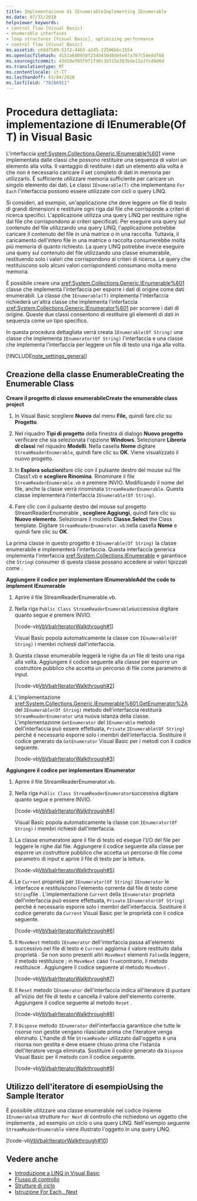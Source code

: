 ```yaml
---
title: Implementazione di IEnumerableImplementing IEnumerable
ms.date: 07/31/2018
helpviewer_keywords:
- control flow [Visual Basic]
- enumerable interfaces
- loop structures [Visual Basic], optimizing performance
- control flow [Visual Basic]
ms.assetid: c60d7589-51f2-4463-a2d5-22506bbc1554
ms.openlocfilehash: 4151a680050f234d450d8de5e67a767c54e8df68
ms.sourcegitcommit: 43d10ef65f0f1fd6c3b515e363bde11a3fcd8d6d
ms.translationtype: MT
ms.contentlocale: it-IT
ms.lasthandoff: 03/04/2020
ms.locfileid: "78266911"
---
```

# <a name="walkthrough-implementing-ienumerableof-t-in-visual-basic"></a>Procedura dettagliata: implementazione di IEnumerable(Of T) in Visual Basic
L'interfaccia <xref:System.Collections.Generic.IEnumerable%601> viene implementata dalle classi che possono restituire una sequenza di valori un elemento alla volta. Il vantaggio di restituire i dati un elemento alla volta è che non è necessario caricare il set completo di dati in memoria per utilizzarlo. È sufficiente utilizzare memoria sufficiente per caricare un singolo elemento dai dati. Le classi `IEnumerable(T)` che implementano `For Each` l'interfaccia possono essere utilizzate con cicli o query LINQ.  
  
 Si consideri, ad esempio, un'applicazione che deve leggere un file di testo di grandi dimensioni e restituire ogni riga dal file che corrisponde a criteri di ricerca specifici. L'applicazione utilizza una query LINQ per restituire righe dal file che corrispondono ai criteri specificati. Per eseguire una query sul contenuto del file utilizzando una query LINQ, l'applicazione potrebbe caricare il contenuto del file in una matrice o in una raccolta. Tuttavia, il caricamento dell'intero file in una matrice o raccolta consumerebbe molta più memoria di quanto richiesto. La query LINQ potrebbe invece eseguire una query sul contenuto del file utilizzando una classe enumerabile, restituendo solo i valori che corrispondono ai criteri di ricerca. Le query che restituiscono solo alcuni valori corrispondenti consumano molta meno memoria.  
  
 È possibile creare una <xref:System.Collections.Generic.IEnumerable%601> classe che implementa l'interfaccia per esporre i dati di origine come dati enumerabili. La classe che `IEnumerable(T)` implementa l'interfaccia richiederà un'altra classe che implementa l'interfaccia <xref:System.Collections.Generic.IEnumerator%601> per scorrere i dati di origine. Queste due classi consentono di restituire gli elementi di dati in sequenza come un tipo specifico.  
  
 In questa procedura dettagliata verrà creata `IEnumerable(Of String)` una classe che implementa `IEnumerator(Of String)` l'interfaccia e una classe che implementa l'interfaccia per leggere un file di testo una riga alla volta.  
  
[!INCLUDE[note_settings_general](~/includes/note-settings-general-md.md)]  
  
## <a name="creating-the-enumerable-class"></a>Creazione della classe EnumerableCreating the Enumerable Class  
  
**Creare il progetto di classe enumerabileCreate the enumerable class project**

1. In Visual Basic scegliere **Nuovo** dal menu **File,** quindi fare clic su **Progetto**.

1. Nel riquadro **Tipi di progetto** della finestra di dialogo **Nuovo progetto** verificare che sia selezionata l'opzione **Windows**. Selezionare **Libreria di classi** nel riquadro **Modelli**. Nella casella **Nome** digitare `StreamReaderEnumerable`, quindi fare clic su **OK**. Viene visualizzato il nuovo progetto.

1. In **Esplora soluzioni**fare clic con il pulsante destro del mouse sul file Class1.vb e **scegliere Rinomina**. Rinominare il file `StreamReaderEnumerable.vb` e premere INVIO. Modificando il nome del file, anche la classe verrà rinominata `StreamReaderEnumerable`. Questa classe implementerà l'interfaccia `IEnumerable(Of String)`.

1. Fare clic con il pulsante destro del mouse sul progetto StreamReaderEnumerable , **scegliere Aggiungi**, quindi fare clic su **Nuovo elemento**. Selezionare il modello **Classe.Select** the Class template. Digitare `StreamReaderEnumerator.vb` nella casella **Nome** e quindi fare clic su **OK**.

 La prima classe in questo progetto è `IEnumerable(Of String)` la classe enumerabile e implementerà l'interfaccia. Questa interfaccia generica implementa l'interfaccia <xref:System.Collections.IEnumerable> e garantisce che `String`i consumer di questa classe possano accedere ai valori tipizzati come .  
  
**Aggiungere il codice per implementare IEnumerableAdd the code to implement IEnumerable**

1. Aprire il file StreamReaderEnumerable.vb.

2. Nella riga `Public Class StreamReaderEnumerable`successiva digitare quanto segue e premere INVIO.

     [!code-vb[VbVbalrIteratorWalkthrough#1](~/samples/snippets/visualbasic/VS_Snippets_VBCSharp/VbVbalrIteratorWalkthrough/VB/StreamReaderIterator.vb#1)]

   Visual Basic popola automaticamente la classe con `IEnumerable(Of String)` i membri richiesti dall'interfaccia.
  
3. Questa classe enumerabile leggerà le righe da un file di testo una riga alla volta. Aggiungere il codice seguente alla classe per esporre un costruttore pubblico che accetta un percorso di file come parametro di input.

     [!code-vb[VbVbalrIteratorWalkthrough#2](~/samples/snippets/visualbasic/VS_Snippets_VBCSharp/VbVbalrIteratorWalkthrough/VB/StreamReaderIterator.vb#2)]

4. L'implementazione <xref:System.Collections.Generic.IEnumerable%601.GetEnumerator%2A> del `IEnumerable(Of String)` metodo dell'interfaccia restituirà `StreamReaderEnumerator` una nuova istanza della classe. L'implementazione `GetEnumerator` del `IEnumerable` metodo dell'interfaccia può essere effettuata, `Private` `IEnumerable(Of String)` perché è necessario esporre solo i membri dell'interfaccia. Sostituire il codice generato da `GetEnumerator` Visual Basic per i metodi con il codice seguente.

     [!code-vb[VbVbalrIteratorWalkthrough#3](~/samples/snippets/visualbasic/VS_Snippets_VBCSharp/VbVbalrIteratorWalkthrough/VB/StreamReaderIterator.vb#3)]  
  
**Aggiungere il codice per implementare IEnumerator**

1. Aprire il file StreamReaderEnumerator.vb.

2. Nella riga `Public Class StreamReaderEnumerator`successiva digitare quanto segue e premere INVIO.

     [!code-vb[VbVbalrIteratorWalkthrough#4](~/samples/snippets/visualbasic/VS_Snippets_VBCSharp/VbVbalrIteratorWalkthrough/VB/StreamReaderIterator.vb#4)]

   Visual Basic popola automaticamente la classe con `IEnumerator(Of String)` i membri richiesti dall'interfaccia.

3. La classe enumeratore apre il file di testo ed esegue l'I/O del file per leggere le righe dal file. Aggiungere il codice seguente alla classe per esporre un costruttore pubblico che accetta un percorso di file come parametro di input e aprire il file di testo per la lettura.

     [!code-vb[VbVbalrIteratorWalkthrough#5](~/samples/snippets/visualbasic/VS_Snippets_VBCSharp/VbVbalrIteratorWalkthrough/VB/StreamReaderIterator.vb#5)]

4. Le `Current` proprietà per `IEnumerator(Of String)` `IEnumerator` le interfacce e restituiscono l'elemento corrente dal file di testo come `String`file . L'implementazione `Current` della `IEnumerator` proprietà dell'interfaccia può essere effettuata, `Private` `IEnumerator(Of String)` perché è necessario esporre solo i membri dell'interfaccia. Sostituire il codice generato da `Current` Visual Basic per le proprietà con il codice seguente.

     [!code-vb[VbVbalrIteratorWalkthrough#6](~/samples/snippets/visualbasic/VS_Snippets_VBCSharp/VbVbalrIteratorWalkthrough/VB/StreamReaderIterator.vb#6)]

5. Il `MoveNext` metodo `IEnumerator` dell'interfaccia passa all'elemento successivo nel file di testo e `Current` aggiorna il valore restituito dalla proprietà . Se non sono presenti altri `MoveNext` elementi `False`da leggere, il metodo restituisce ; in `MoveNext` caso `True`contrario, il metodo restituisce . Aggiungere il codice seguente al metodo `MoveNext` .

     [!code-vb[VbVbalrIteratorWalkthrough#7](~/samples/snippets/visualbasic/VS_Snippets_VBCSharp/VbVbalrIteratorWalkthrough/VB/StreamReaderIterator.vb#7)]

6. Il `Reset` metodo `IEnumerator` dell'interfaccia indica all'iteratore di puntare all'inizio del file di testo e cancella il valore dell'elemento corrente. Aggiungere il codice seguente al metodo `Reset` .

     [!code-vb[VbVbalrIteratorWalkthrough#8](~/samples/snippets/visualbasic/VS_Snippets_VBCSharp/VbVbalrIteratorWalkthrough/VB/StreamReaderIterator.vb#8)]

7. Il `Dispose` metodo `IEnumerator` dell'interfaccia garantisce che tutte le risorse non gestite vengano rilasciate prima che l'iteratore venga eliminato. L'handle di file `StreamReader` utilizzato dall'oggetto è una risorsa non gestita e deve essere chiuso prima che l'istanza dell'iteratore venga eliminata. Sostituire il codice generato da `Dispose` Visual Basic per il metodo con il codice seguente.

     [!code-vb[VbVbalrIteratorWalkthrough#9](~/samples/snippets/visualbasic/VS_Snippets_VBCSharp/VbVbalrIteratorWalkthrough/VB/StreamReaderIterator.vb#9)]
  
## <a name="using-the-sample-iterator"></a>Utilizzo dell'iteratore di esempioUsing the Sample Iterator

 È possibile utilizzare una classe enumerabile nel codice insieme `IEnumerable`a strutture `For Next` di controllo che richiedono un oggetto che implementa , ad esempio un ciclo o una query LINQ. Nell'esempio seguente `StreamReaderEnumerable` viene illustrato l'oggetto in una query LINQ.  
  
 [!code-vb[VbVbalrIteratorWalkthrough#10](~/samples/snippets/visualbasic/VS_Snippets_VBCSharp/VbVbalrIteratorWalkthrough/VB/Module1.vb#10)]  
  
## <a name="see-also"></a>Vedere anche

- [Introduzione a LINQ in Visual Basic](../../../../visual-basic/programming-guide/language-features/linq/introduction-to-linq.md)
- [Flusso di controllo](../../../../visual-basic/programming-guide/language-features/control-flow/index.md)
- [Strutture di ciclo](../../../../visual-basic/programming-guide/language-features/control-flow/loop-structures.md)
- [Istruzione For Each...Next](../../../../visual-basic/language-reference/statements/for-each-next-statement.md)

